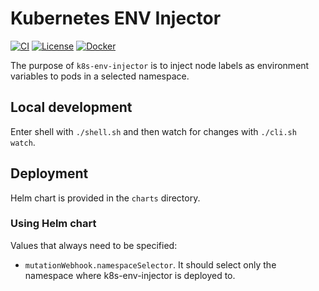 # Kubernetes ENV Injector

[![CI](https://github.com/shopstic/k8s-env-injector/actions/workflows/ci.yaml/badge.svg)](https://github.com/shopstic/k8s-env-injector/actions) [![License](https://img.shields.io/badge/License-Apache%202.0-blue.svg)](https://github.com/shopstic/k8s-env-injector/blob/main/LICENSE) [![Docker](https://img.shields.io/docker/v/shopstic/k8s-env-injector?arch=amd64&color=%23ab47bc&label=Docker%20Image&sort=semver)](https://hub.docker.com/repository/docker/shopstic/k8s-env-injector/tags?page=1&ordering=last_updated&name=1.)

The purpose of `k8s-env-injector` is to inject node labels as environment variables to pods in a selected namespace.

## Local development

Enter shell with `./shell.sh` and then watch for changes with `./cli.sh watch`.

## Deployment

Helm chart is provided in the `charts` directory.

### Using Helm chart

Values that always need to be specified:

- `mutationWebhook.namespaceSelector`. It should select only the namespace where k8s-env-injector is deployed to.
